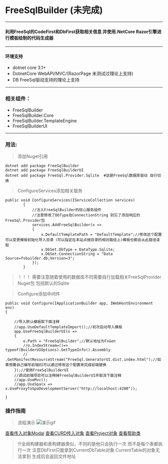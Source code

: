 # FreeSqlBuilder (未完成)
---
#### 利用FreeSql的CodeFirst和DbFirst获取相关信息 并使用.NetCore Razor引擎进行模板绘制的代码生成器
---
#### 环境支持
- dotnet core 3.1+
- DotnetCore WebAPI/MVC/(RazorPage 未测试过理论上支持)
- DB FreeSql驱动支持的理论上支持
---
### 相关组件：
- FreeSqlBuilder 
- FreeSqlBuilder.Core
- FreeSqlBuilder.TemplateEngine
- FreeSqlBuilderUI
---
### 用法:
> 添加Nuget引用
```
dotnet add package FreeSqlBuilder
dotnet add package FreeSqlBuilderUI
dotnet add package FreeSql.Provider.Sqlite  #这是FreeSql数据库驱动 自行切换
```


> ConfigureServices添加相关服务

``` CSharp
public void ConfigureServices(IServiceCollection services)
        {
            //注入FreeSqlBuilder的核心服务组件 
            //注意修改了DbType及ConnectionString 别忘了添加响应的FreeSql.Provider包
            services.AddFreeSqlBuilder(x =>
            {
                x.DefaultTemplatePath = "DefaultTemplate";//修改这个配置可以变更模板初始化导入目录（可以指定在本站点根目录的相对路径上)模板也都会从此路径读取
                x.DbSet.DbType = DataType.Sqlite;
                x.DbSet.ConnectionString = "Data Source=fsbuilder.db;Version=3";
            });
        }

```
> ！！！ 需要注意随着使用的数据库不同需要自行加载相关FreeSqlProvider Nuget包 包括默认的Sqlite

> Configure添加中间件

``` CSharp
public void Configure(IApplicationBuilder app, IWebHostEnvironment env)
{

    //导入默认模板取下面注释
    //app.UseDefaultTemplateImport();//初次启动导入模板
    app.UseFreeSqlBuilderUI(o =>
    {
        o.Path = "FreeSqlBuilder";//默认地址为FsGen
        //o.IndexStream=()=> typeof(BuilderUIOptions).GetTypeInfo().Assembly
        //    .GetManifestResourceStream("FreeSql.GeneratorUI.dist.index.html");//如果想要自己编写前端UI可以通过修改这个配置来完成前端替换
    });//使用FreeSqlBuilderUI
    //调试前端项目可以注释掉FreeSqlBuilderUI并取消下面注释
    //app.UseMvc();
    //app.UseSpa(x => x.UseProxyToSpaDevelopmentServer("http://localhost:4200"));

}

```

### 操作指南
> 流程演示
![演示gif](./doc/screen/work.gif)

  [查看传入对象Modal](https://github.com/movingsam/FreeSqlBuilder/blob/master/src/FreeSqlBuilder/FreeSqlBuilder.TemplateEngine/BuildTask.cs)
  [查看CURD传入对象](https://github.com/movingsam/FreeSqlBuilder/blob/master/src/FreeSqlBuilder/FreeSqlBuilder.TemplateEngine/CurdTask.cs)
  [查看Project对象](https://github.com/movingsam/FreeSqlBuilder/blob/master/src/FreeSqlBuilder/FreeSqlBuilder.Core/Project.cs)
  [查看帮助类](https://github.com/movingsam/FreeSqlBuilder/blob/master/src/FreeSqlBuilder/FreeSqlBuilder.TemplateEngine/Utilities)
> !!!全局构建器和表构建器类似，不同的是他只会执行一次 而不是每个表都执行一次
> 注意DbFirst只能拿到CurrentDbTable对象 CurrentTable的对象无法拿到
> 生成后会返回文件地址 



